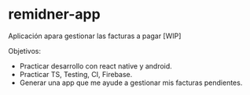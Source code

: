 # remidner-app
Aplicación apara gestionar las facturas a pagar [WIP]

Objetivos: 
 - Practicar desarrollo con react native y android.
 - Practicar TS, Testing, CI, Firebase.
 - Generar una app que me ayude a gestionar mis facturas pendientes.
 
